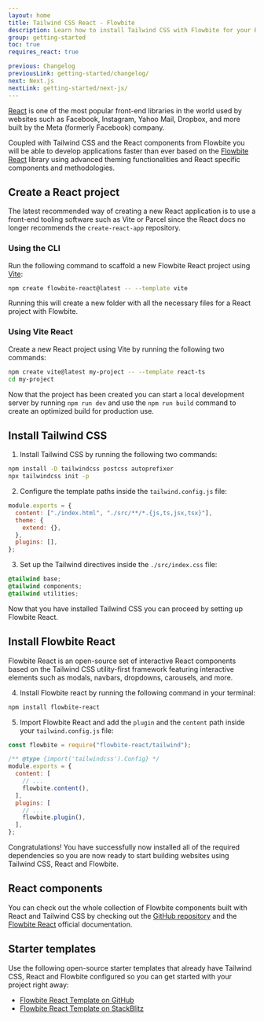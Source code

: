 ```yaml
---
layout: home
title: Tailwind CSS React - Flowbite
description: Learn how to install Tailwind CSS with Flowbite for your React project and start developing modern web applications using interactive elements based on utility classes
group: getting-started
toc: true
requires_react: true

previous: Changelog
previousLink: getting-started/changelog/
next: Next.js
nextLink: getting-started/next-js/
---
```


[React](https://react.dev/) is one of the most popular front-end libraries in the world used by websites such as Facebook, Instagram, Yahoo Mail, Dropbox, and more built by the Meta (formerly Facebook) company.

Coupled with Tailwind CSS and the React components from Flowbite you will be able to develop applications faster than ever based on the [Flowbite React](https://flowbite-react.com) library using advanced theming functionalities and React specific components and methodologies.

## Create a React project

The latest recommended way of creating a new React application is to use a front-end tooling software such as Vite or Parcel since the React docs no longer recommends the `create-react-app` repository.

### Using the CLI

Run the following command to scaffold a new Flowbite React project using [Vite](https://vitejs.dev/):

```bash
npm create flowbite-react@latest -- --template vite
```

Running this will create a new folder with all the necessary files for a React project with Flowbite.

### Using Vite React

Create a new React project using Vite by running the following two commands:

```bash
npm create vite@latest my-project -- --template react-ts
cd my-project
```

Now that the project has been created you can start a local development server by running `npm run dev` and use the `npm run build` command to create an optimized build for production use.

## Install Tailwind CSS

1. Install Tailwind CSS by running the following two commands:

```bash
npm install -D tailwindcss postcss autoprefixer
npx tailwindcss init -p
```

2. Configure the template paths inside the `tailwind.config.js` file:

```javascript
module.exports = {
  content: ["./index.html", "./src/**/*.{js,ts,jsx,tsx}"],
  theme: {
    extend: {},
  },
  plugins: [],
};
```

3. Set up the Tailwind directives inside the `./src/index.css` file:

```css
@tailwind base;
@tailwind components;
@tailwind utilities;
```

Now that you have installed Tailwind CSS you can proceed by setting up Flowbite React.

## Install Flowbite React

Flowbite React is an open-source set of interactive React components based on the Tailwind CSS utility-first framework featuring interactive elements such as modals, navbars, dropdowns, carousels, and more.

4. Install Flowbite react by running the following command in your terminal:

```bash
npm install flowbite-react
```

5. Import Flowbite React and add the `plugin` and the `content` path inside your `tailwind.config.js` file:

```javascript
const flowbite = require("flowbite-react/tailwind");

/** @type {import('tailwindcss').Config} */
module.exports = {
  content: [
    // ...
    flowbite.content(),
  ],
  plugins: [
    // ...
    flowbite.plugin(),
  ],
};
```

Congratulations! You have successfully now installed all of the required dependencies so you are now ready to start building websites using Tailwind CSS, React and Flowbite.

## React components

You can check out the whole collection of Flowbite components built with React and Tailwind CSS by checking out the [GitHub repository](https://github.com/themesberg/flowbite-react) and the [Flowbite React](https://flowbite-react.com) official documentation.

## Starter templates

Use the following open-source starter templates that already have Tailwind CSS, React and Flowbite configured so you can get started with your project right away:

- [Flowbite React Template on GitHub](https://github.com/themesberg/flowbite-react-template-vite)
- [Flowbite React Template on StackBlitz](https://stackblitz.com/edit/flowbite-react-template-vite)
